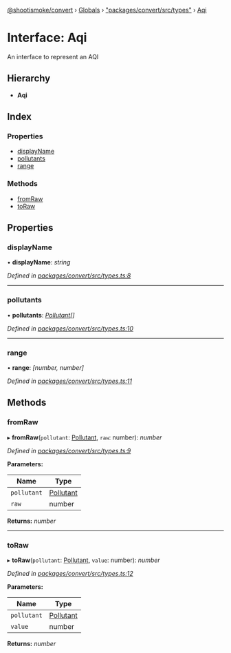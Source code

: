 [@shootismoke/convert](../README.md) › [Globals](../globals.md) › ["packages/convert/src/types"](../modules/_packages_convert_src_types_.md) › [Aqi](_packages_convert_src_types_.aqi.md)

# Interface: Aqi

An interface to represent an AQI

## Hierarchy

* **Aqi**

## Index

### Properties

* [displayName](_packages_convert_src_types_.aqi.md#displayname)
* [pollutants](_packages_convert_src_types_.aqi.md#pollutants)
* [range](_packages_convert_src_types_.aqi.md#range)

### Methods

* [fromRaw](_packages_convert_src_types_.aqi.md#fromraw)
* [toRaw](_packages_convert_src_types_.aqi.md#toraw)

## Properties

###  displayName

• **displayName**: *string*

*Defined in [packages/convert/src/types.ts:8](https://github.com/shootismoke/common/blob/29c80cb/packages/convert/src/types.ts#L8)*

___

###  pollutants

• **pollutants**: *[Pollutant](../modules/_packages_convert_src_util_pollutant_.md#pollutant)[]*

*Defined in [packages/convert/src/types.ts:10](https://github.com/shootismoke/common/blob/29c80cb/packages/convert/src/types.ts#L10)*

___

###  range

• **range**: *[number, number]*

*Defined in [packages/convert/src/types.ts:11](https://github.com/shootismoke/common/blob/29c80cb/packages/convert/src/types.ts#L11)*

## Methods

###  fromRaw

▸ **fromRaw**(`pollutant`: [Pollutant](../modules/_packages_convert_src_util_pollutant_.md#pollutant), `raw`: number): *number*

*Defined in [packages/convert/src/types.ts:9](https://github.com/shootismoke/common/blob/29c80cb/packages/convert/src/types.ts#L9)*

**Parameters:**

Name | Type |
------ | ------ |
`pollutant` | [Pollutant](../modules/_packages_convert_src_util_pollutant_.md#pollutant) |
`raw` | number |

**Returns:** *number*

___

###  toRaw

▸ **toRaw**(`pollutant`: [Pollutant](../modules/_packages_convert_src_util_pollutant_.md#pollutant), `value`: number): *number*

*Defined in [packages/convert/src/types.ts:12](https://github.com/shootismoke/common/blob/29c80cb/packages/convert/src/types.ts#L12)*

**Parameters:**

Name | Type |
------ | ------ |
`pollutant` | [Pollutant](../modules/_packages_convert_src_util_pollutant_.md#pollutant) |
`value` | number |

**Returns:** *number*
